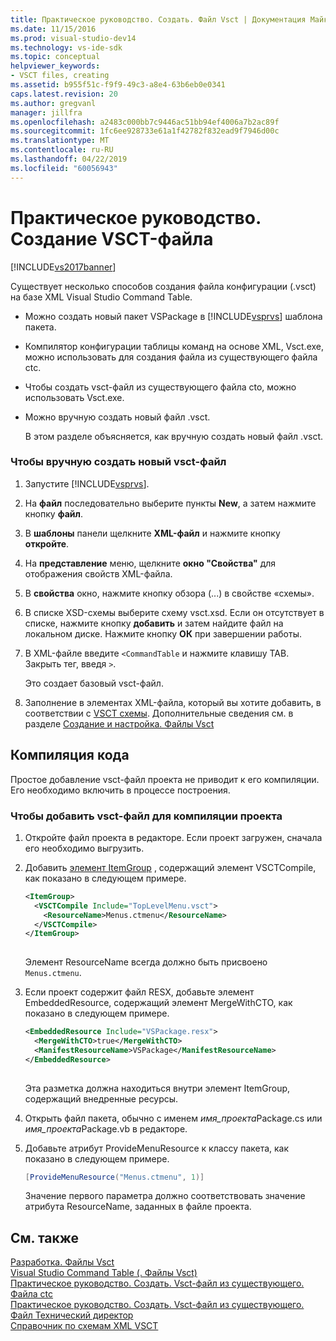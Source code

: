 ```yaml
---
title: Практическое руководство. Создать. Файл Vsct | Документация Майкрософт
ms.date: 11/15/2016
ms.prod: visual-studio-dev14
ms.technology: vs-ide-sdk
ms.topic: conceptual
helpviewer_keywords:
- VSCT files, creating
ms.assetid: b955f51c-f9f9-49c3-a8e4-63b6eb0e0341
caps.latest.revision: 20
ms.author: gregvanl
manager: jillfra
ms.openlocfilehash: a2483c000bb7c9446ac51bb94ef4006a7b2ac89f
ms.sourcegitcommit: 1fc6ee928733e61a1f42782f832ead9f7946d00c
ms.translationtype: MT
ms.contentlocale: ru-RU
ms.lasthandoff: 04/22/2019
ms.locfileid: "60056943"
---
```

# <a name="how-to-create-a-vsct-file"></a>Практическое руководство. Создание VSCT-файла
[!INCLUDE[vs2017banner](../../includes/vs2017banner.md)]

Существует несколько способов создания файла конфигурации (.vsct) на базе XML Visual Studio Command Table.  
  
- Можно создать новый пакет VSPackage в [!INCLUDE[vsprvs](../../includes/vsprvs-md.md)] шаблона пакета.  
  
- Компилятор конфигурации таблицы команд на основе XML, Vsct.exe, можно использовать для создания файла из существующего файла ctc.  
  
- Чтобы создать vsct-файл из существующего файла cto, можно использовать Vsct.exe.  
  
- Можно вручную создать новый файл .vsct.  
  
  В этом разделе объясняется, как вручную создать новый файл .vsct.  
  
### <a name="to-manually-create-a-new-vsct-file"></a>Чтобы вручную создать новый vsct-файл  
  
1. Запустите [!INCLUDE[vsprvs](../../includes/vsprvs-md.md)].  
  
2. На **файл** последовательно выберите пункты **New**, а затем нажмите кнопку **файл**.  
  
3. В **шаблоны** панели щелкните **XML-файл** и нажмите кнопку **откройте**.  
  
4. На **представление** меню, щелкните **окно "Свойства"** для отображения свойств XML-файла.  
  
5. В **свойства** окно, нажмите кнопку обзора (...) в свойстве «схемы».  
  
6. В списке XSD-схемы выберите схему vsct.xsd. Если он отсутствует в списке, нажмите кнопку **добавить** и затем найдите файл на локальном диске. Нажмите кнопку **ОК** при завершении работы.  
  
7. В XML-файле введите `<CommandTable` и нажмите клавишу TAB. Закрыть тег, введя `>`.  
  
     Это создает базовый vsct-файл.  
  
8. Заполнение в элементах XML-файла, который вы хотите добавить, в соответствии с [VSCT схемы](../../extensibility/vsct-xml-schema-reference.md). Дополнительные сведения см. в разделе [Создание и настройка. Файлы Vsct](../../extensibility/internals/authoring-dot-vsct-files.md)  
  
## <a name="compiling-the-code"></a>Компиляция кода  
 Простое добавление vsct-файл проекта не приводит к его компиляции. Его необходимо включить в процессе построения.  
  
### <a name="to-add-a-vsct-file-to-project-compilation"></a>Чтобы добавить vsct-файл для компиляции проекта  
  
1. Откройте файл проекта в редакторе. Если проект загружен, сначала его необходимо выгрузить.  
  
2. Добавить [элемент ItemGroup](../../msbuild/itemgroup-element-msbuild.md) , содержащий элемент VSCTCompile, как показано в следующем примере.  
  
    ```xml  
    <ItemGroup>  
      <VSCTCompile Include="TopLevelMenu.vsct">  
        <ResourceName>Menus.ctmenu</ResourceName>  
      </VSCTCompile>  
    </ItemGroup>  
  
    ```  
  
     Элемент ResourceName всегда должно быть присвоено `Menus.ctmenu`.  
  
3. Если проект содержит файл RESX, добавьте элемент EmbeddedResource, содержащий элемент MergeWithCTO, как показано в следующем примере.  
  
    ```xml  
    <EmbeddedResource Include="VSPackage.resx">  
      <MergeWithCTO>true</MergeWithCTO>  
      <ManifestResourceName>VSPackage</ManifestResourceName>  
    </EmbeddedResource>  
  
    ```  
  
     Эта разметка должна находиться внутри элемент ItemGroup, содержащий внедренные ресурсы.  
  
4. Открыть файл пакета, обычно с именем *имя_проекта*Package.cs или *имя_проекта*Package.vb в редакторе.  
  
5. Добавьте атрибут ProvideMenuResource к классу пакета, как показано в следующем примере.  
  
    ```csharp  
    [ProvideMenuResource("Menus.ctmenu", 1)]  
    ```  
  
     Значение первого параметра должно соответствовать значение атрибута ResourceName, заданных в файле проекта.  
  
## <a name="see-also"></a>См. также  
 [Разработка. Файлы Vsct](../../extensibility/internals/authoring-dot-vsct-files.md)   
 [Visual Studio Command Table (. Файлы Vsct)](../../extensibility/internals/visual-studio-command-table-dot-vsct-files.md)   
 [Практическое руководство. Создать. Vsct-файл из существующего. Файла ctc](../../misc/how-to-create-a-dot-vsct-file-from-an-existing-dot-ctc-file.md)   
 [Практическое руководство. Создать. Vsct-файл из существующего. Файл Технический директор](../../misc/how-to-create-a-dot-vsct-file-from-an-existing-dot-cto-file.md)   
 [Справочник по схемам XML VSCT](../../extensibility/vsct-xml-schema-reference.md)

